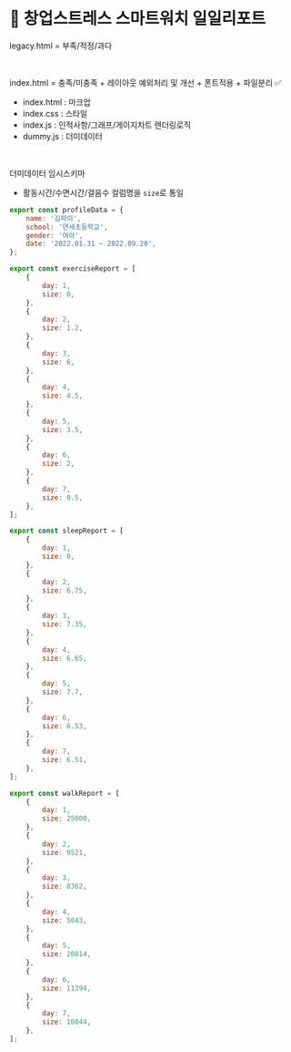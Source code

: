 # :memo: 창업스트레스 스마트워치 일일리포트

legacy.html = 부족/적정/과다

<br/>

index.html = 충족/미충족 + 레이아웃 예외처리 및 개선 + 폰트적용 + 파일분리 ✅
  - index.html : 마크업
  - index.css : 스타일
  - index.js : 인적사항/그래프/게이지차트 렌더링로직
  - dummy.js : 더미데이터
  
<br/>

더미데이터 임시스키마
- 활동시간/수면시간/걸음수 컬럼명을 `size`로 통일
```javascript
export const profileData = {
	name: '김파이',
	school: '연세초등학교',
	gender: '여아',
	date: '2022.01.31 ~ 2022.09.20',
};

export const exerciseReport = [
	{
		day: 1,
		size: 0,
	},
	{
		day: 2,
		size: 1.2,
	},
	{
		day: 3,
		size: 6,
	},
	{
		day: 4,
		size: 4.5,
	},
	{
		day: 5,
		size: 3.5,
	},
	{
		day: 6,
		size: 2,
	},
	{
		day: 7,
		size: 0.5,
	},
];

export const sleepReport = [
	{
		day: 1,
		size: 0,
	},
	{
		day: 2,
		size: 6.75,
	},
	{
		day: 3,
		size: 7.35,
	},
	{
		day: 4,
		size: 6.65,
	},
	{
		day: 5,
		size: 7.7,
	},
	{
		day: 6,
		size: 6.53,
	},
	{
		day: 7,
		size: 6.51,
	},
];

export const walkReport = [
	{
		day: 1,
		size: 25000,
	},
	{
		day: 2,
		size: 9521,
	},
	{
		day: 3,
		size: 8362,
	},
	{
		day: 4,
		size: 5043,
	},
	{
		day: 5,
		size: 20814,
	},
	{
		day: 6,
		size: 11394,
	},
	{
		day: 7,
		size: 10044,
	},
];

```
